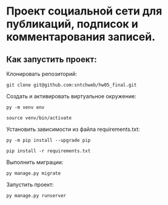 #  Проект социальной сети для публикаций, подписок и комментарования записей.


## Как запустить проект:
Клонировать репозиторий:
```
git clone git@github.com:sntchweb/hw05_final.git
```
Cоздать и активировать виртуальное окружение:
```
py -m venv env
```
```
source venv/bin/activate
```
Установить зависимости из файла requirements.txt:
```
py -m pip install --upgrade pip
```
```
pip install -r requirements.txt
```
Выполнить миграции:
```
py manage.py migrate
```
Запустить проект:
```
py manage.py runserver
```
